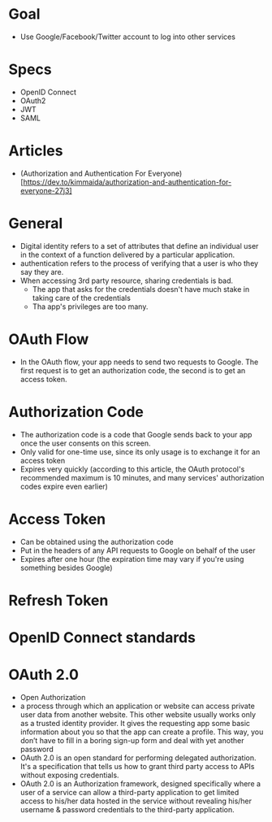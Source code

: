 # Goal

-   Use Google/Facebook/Twitter account to log into other services

# Specs

-   OpenID Connect
-   OAuth2
-   JWT
-   SAML

# Articles

-   (Authorization and Authentication For Everyone)[https://dev.to/kimmaida/authorization-and-authentication-for-everyone-27j3]

# General

-   Digital identity refers to a set of attributes that define an individual user in the context of a function delivered by a particular application.
-   authentication refers to the process of verifying that a user is who they say they are.
-   When accessing 3rd party resource, sharing credentials is bad.
    -   The app that asks for the credentials doesn't have much stake in taking care of the credentials
    -   Tha app's privileges are too many.

# OAuth Flow

-   In the OAuth flow, your app needs to send two requests to Google. The first request is to get an authorization code, the second is to get an access token.

# Authorization Code

-   The authorization code is a code that Google sends back to your app once the user consents on this screen.
-   Only valid for one-time use, since its only usage is to exchange it for an access token
-   Expires very quickly (according to this article, the OAuth protocol's recommended maximum is 10 minutes, and many services' authorization codes expire even earlier)

# Access Token

-   Can be obtained using the authorization code
-   Put in the headers of any API requests to Google on behalf of the user
-   Expires after one hour (the expiration time may vary if you're using something besides Google)

# Refresh Token

# OpenID Connect standards

# OAuth 2.0

-   Open Authorization
-   a process through which an application or website can access private user data from another website. This other website usually works only as a trusted identity provider. It gives the requesting app some basic information about you so that the app can create a profile. This way, you don’t have to fill in a boring sign-up form and deal with yet another password
-   OAuth 2.0 is an open standard for performing delegated authorization. It's a specification that tells us how to grant third party access to APIs without exposing credentials.
-   OAuth 2.0 is an Authorization framework, designed specifically where a user of a service can allow a third-party application to get limited access to his/her data hosted in the service without revealing his/her username & password credentials to the third-party application.
